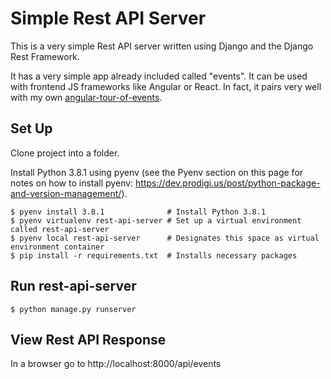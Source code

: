 # Simple Rest API Server

This is a very simple Rest API server written using Django and the Django Rest Framework.

It has a very simple app already included called "events". It can be used with frontend JS frameworks like Angular or React. In fact, it pairs very well with my own [angular-tour-of-events](https://github.com/hseritt/angular-tour-of-events).

## Set Up

Clone project into a folder.

Install Python 3.8.1 using pyenv (see the Pyenv section on this page for notes on how to install pyenv: https://dev.prodigi.us/post/python-package-and-version-management/).

`$ pyenv install 3.8.1              # Install Python 3.8.1` \
`$ pyenv virtualenv rest-api-server # Set up a virtual environment called rest-api-server` \
`$ pyenv local rest-api-server      # Designates this space as virtual environment container` \
`$ pip install -r requirements.txt  # Installs necessary packages` 

## Run rest-api-server 

`$ python manage.py runserver` 

## View Rest API Response

In a browser go to http://localhost:8000/api/events
